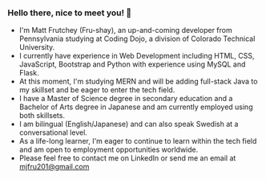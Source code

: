 ### Hello there, nice to meet you! 👋
- I'm Matt Frutchey (Fru-shay), an up-and-coming developer from Pennsylvania studying at Coding Dojo, a division of Colorado Technical University.
- I currently have experience in Web Development including HTML, CSS, JavaScript, Bootstrap and Python with experience using MySQL and Flask.
- At this moment, I'm studying MERN and will be adding full-stack Java to my skillset and be eager to enter the tech field.
- I have a Master of Science degree in secondary education and a Bachelor of Arts degree in Japanese and am currently employed using both skillsets.
- I am bilingual (English/Japanese) and can also speak Swedish at a conversational level.
- As a life-long learner, I'm eager to continue to learn within the tech field and am open to employment opportunities worldwide.
- Please feel free to contact me on LinkedIn or send me an email at mjfru201@gmail.com
<!--
**mjfru/mjfru** is a ✨ _special_ ✨ repository because its `README.md` (this file) appears on your GitHub profile.

Here are some ideas to get you started:

- 🔭 I’m currently working on ...
- 🌱 I’m currently learning ...
- 👯 I’m looking to collaborate on ...
- 🤔 I’m looking for help with ...
- 💬 Ask me about ...
- 📫 How to reach me: ...
- 😄 Pronouns: ...
- ⚡ Fun fact: ...
-->
